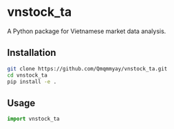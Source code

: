 # vnstock_ta

A Python package for Vietnamese market data analysis.

## Installation

```bash
git clone https://github.com/Qmqmmyay/vnstock_ta.git
cd vnstock_ta
pip install -e .
```

## Usage

```python
import vnstock_ta
```
